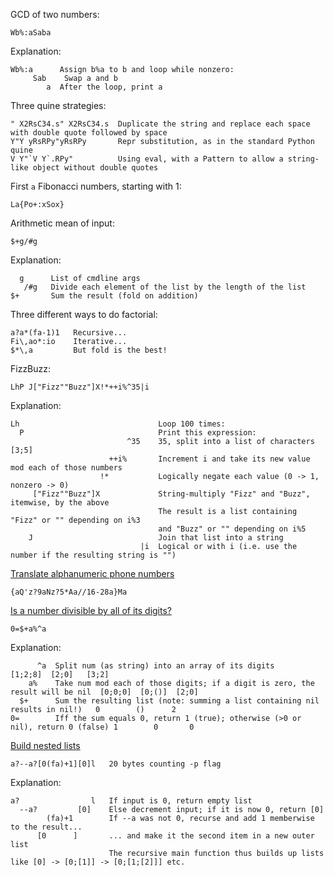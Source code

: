 
GCD of two numbers:

    Wb%:aSaba

Explanation:

    Wb%:a      Assign b%a to b and loop while nonzero:
         Sab    Swap a and b
            a  After the loop, print a

Three quine strategies:

    " X2RsC34.s" X2RsC34.s  Duplicate the string and replace each space with double quote followed by space
    Y"Y yRsRPy"yRsRPy       Repr substitution, as in the standard Python quine
    V Y"`V Y`.RPy"          Using eval, with a Pattern to allow a string-like object without double quotes

First `a` Fibonacci numbers, starting with 1:

    La{Po+:xSox}

Arithmetic mean of input:

    $+g/#g

Explanation:

      g      List of cmdline args
       /#g   Divide each element of the list by the length of the list
    $+       Sum the result (fold on addition)

Three different ways to do factorial:

    a?a*(fa-1)1   Recursive...
    Fi\,ao*:io    Iterative...
    $*\,a         But fold is the best!

FizzBuzz:

    LhP J["Fizz""Buzz"]X!*++i%^35|i

Explanation:

    Lh                               Loop 100 times:
      P                              Print this expression:
                              ^35    35, split into a list of characters [3;5]
                          ++i%       Increment i and take its new value mod each of those numbers
                        !*           Logically negate each value (0 -> 1, nonzero -> 0)
         ["Fizz""Buzz"]X             String-multiply "Fizz" and "Buzz", itemwise, by the above
                                     The result is a list containing "Fizz" or "" depending on i%3
                                     and "Buzz" or "" depending on i%5
        J                            Join that list into a string
                                 |i  Logical or with i (i.e. use the number if the resulting string is "")

[Translate alphanumeric phone numbers](http://codegolf.stackexchange.com/q/21327/16766)

    {aQ'z?9aNz?5*Aa//16-28a}Ma

[Is a number divisible by all of its digits?](http://codegolf.stackexchange.com/q/41902/16766)

    0=$+a%^a

Explanation:

          ^a  Split num (as string) into an array of its digits                              [1;2;8]  [2;0]   [3;2]
        a%    Take num mod each of those digits; if a digit is zero, the result will be nil  [0;0;0]  [0;()]  [2;0]
      $+      Sum the resulting list (note: summing a list containing nil results in nil!)   0        ()      2
    0=        Iff the sum equals 0, return 1 (true); otherwise (>0 or nil), return 0 (false) 1        0       0

[Build nested lists](http://codegolf.stackexchange.com/q/47351/16766)

    a?--a?[0(fa)+1][0]l   20 bytes counting -p flag

Explanation:

    a?                l   If input is 0, return empty list
      --a?         [0]    Else decrement input; if it is now 0, return [0]
            (fa)+1        If --a was not 0, recurse and add 1 memberwise to the result...
          [0      ]       ... and make it the second item in a new outer list
                          The recursive main function thus builds up lists like [0] -> [0;[1]] -> [0;[1;[2]]] etc.
